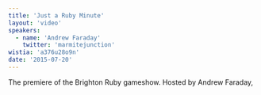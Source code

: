 ```yaml
---
title: 'Just a Ruby Minute'
layout: 'video'
speakers:
  - name: 'Andrew Faraday'
    twitter: 'marmitejunction'
wistia: 'a376u28o9n'
date: '2015-07-20'
---
```


The premiere of the Brighton Ruby gameshow. Hosted by Andrew Faraday,
